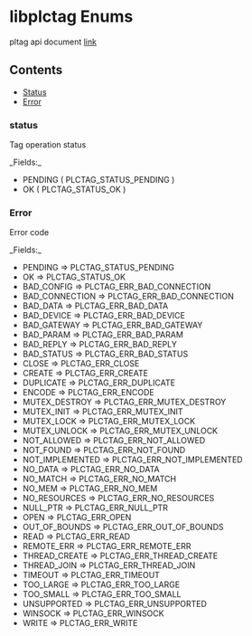 # libplctag Enums

pltag api document [link](https://github.com/kyle-github/libplctag/wiki/API)

## Contents
* [Status](#status)
* [Error](#error)


### status
Tag operation status

\_Fields:\_

* PENDING ( PLCTAG\_STATUS\_PENDING )
* OK ( PLCTAG\_STATUS\_OK )

### Error 
Error code

\_Fields:\_

* PENDING => PLCTAG\_STATUS\_PENDING
* OK => PLCTAG\_STATUS\_OK
* BAD\_CONFIG => PLCTAG\_ERR\_BAD\_CONNECTION
* BAD\_CONNECTION => PLCTAG\_ERR\_BAD\_CONNECTION
* BAD\_DATA => PLCTAG\_ERR\_BAD\_DATA
* BAD\_DEVICE => PLCTAG\_ERR\_BAD\_DEVICE
* BAD\_GATEWAY => PLCTAG\_ERR\_BAD\_GATEWAY
* BAD\_PARAM => PLCTAG\_ERR\_BAD\_PARAM
* BAD\_REPLY => PLCTAG\_ERR\_BAD\_REPLY
* BAD\_STATUS => PLCTAG\_ERR\_BAD\_STATUS
* CLOSE => PLCTAG\_ERR\_CLOSE
* CREATE => PLCTAG\_ERR\_CREATE
* DUPLICATE => PLCTAG\_ERR\_DUPLICATE
* ENCODE => PLCTAG\_ERR\_ENCODE
* MUTEX\_DESTROY => PLCTAG\_ERR\_MUTEX\_DESTROY
* MUTEX\_INIT => PLCTAG\_ERR\_MUTEX\_INIT
* MUTEX\_LOCK => PLCTAG\_ERR\_MUTEX\_LOCK
* MUTEX\_UNLOCK => PLCTAG\_ERR\_MUTEX\_UNLOCK
* NOT\_ALLOWED => PLCTAG\_ERR\_NOT\_ALLOWED
* NOT\_FOUND => PLCTAG\_ERR\_NOT\_FOUND
* NOT\_IMPLEMENTED => PLCTAG\_ERR\_NOT\_IMPLEMENTED
* NO\_DATA => PLCTAG\_ERR\_NO\_DATA
* NO\_MATCH => PLCTAG\_ERR\_NO\_MATCH
* NO\_MEM => PLCTAG\_ERR\_NO\_MEM
* NO\_RESOURCES => PLCTAG\_ERR\_NO\_RESOURCES
* NULL\_PTR => PLCTAG\_ERR\_NULL\_PTR
* OPEN => PLCTAG\_ERR\_OPEN
* OUT\_OF\_BOUNDS => PLCTAG\_ERR\_OUT\_OF\_BOUNDS
* READ => PLCTAG\_ERR\_READ
* REMOTE\_ERR => PLCTAG\_ERR\_REMOTE\_ERR
* THREAD\_CREATE => PLCTAG\_ERR\_THREAD\_CREATE
* THREAD\_JOIN => PLCTAG\_ERR\_THREAD\_JOIN
* TIMEOUT => PLCTAG\_ERR\_TIMEOUT
* TOO\_LARGE => PLCTAG\_ERR\_TOO\_LARGE
* TOO\_SMALL => PLCTAG\_ERR\_TOO\_SMALL
* UNSUPPORTED => PLCTAG\_ERR\_UNSUPPORTED
* WINSOCK => PLCTAG\_ERR\_WINSOCK
* WRITE => PLCTAG\_ERR\_WRITE
